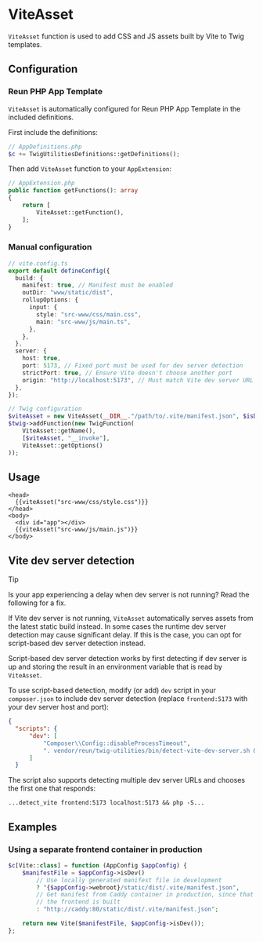# ViteAsset

`ViteAsset` function is used to add CSS and JS assets built by Vite to Twig
templates.

## Configuration

### Reun PHP App Template

`ViteAsset` is automatically configured for Reun PHP App Template in the
included definitions.

First include the definitions:

```php
// AppDefinitions.php
$c += TwigUtilitiesDefinitions::getDefinitions();
```

Then add `ViteAsset` function to your `AppExtension`:

```php
// AppExtension.php
public function getFunctions(): array
{
    return [
        ViteAsset::getFunction(),
    ];
}
```

### Manual configuration

```ts
// vite.config.ts
export default defineConfig({
  build: {
    manifest: true, // Manifest must be enabled
    outDir: "www/static/dist",
    rollupOptions: {
      input: {
        style: "src-www/css/main.css",
        main: "src-www/js/main.ts",
      },
    },
  },
  server: {
    host: true,
    port: 5173, // Fixed port must be used for dev server detection
    strictPort: true, // Ensure Vite doesn't choose another port
    origin: "http://localhost:5173", // Must match Vite dev server URL
  },
});
```

```php
// Twig configuration
$viteAsset = new ViteAsset(__DIR__."/path/to/.vite/manifest.json", $isDev);
$twig->addFunction(new TwigFunction(
    ViteAsset::getName(),
    [$viteAsset, "__invoke"],
    ViteAsset::getOptions()
));
```

## Usage

```twig
<head>
  {{viteAsset("src-www/css/style.css")}}
</head>
<body>
  <div id="app"></div>
  {{viteAsset("src-www/js/main.js")}}
</body>
```

## Vite dev server detection

> [!TIP]
>
> Is your app experiencing a delay when dev server is not running? Read the
> following for a fix.

If Vite dev server is not running, `ViteAsset` automatically serves assets from
the latest static build instead. In some cases the runtime dev server detection
may cause significant delay. If this is the case, you can opt for script-based
dev server detection instead.

Script-based dev server detection works by first detecting if dev server is up
and storing the result in an environment variable that is read by `ViteAsset`.

To use script-based detection, modify (or add) `dev` script in your
`composer.json` to include dev server detection (replace `frontend:5173` with
your dev server host and port):

```json
{
  "scripts": {
      "dev": [
          "Composer\\Config::disableProcessTimeout",
          ". vendor/reun/twig-utilities/bin/detect-vite-dev-server.sh && detect_vite frontend:5173 && php -S 0.0.0.0:8080 -t www"
      ]
  }
```

The script also supports detecting multiple dev server URLs and chooses the
first one that responds:

```
...detect_vite frontend:5173 localhost:5173 && php -S...
```

## Examples

### Using a separate frontend container in production

```php
$c[Vite::class] = function (AppConfig $appConfig) {
    $manifestFile = $appConfig->isDev()
        // Use locally generated manifest file in development
        ? "{$appConfig->webroot}/static/dist/.vite/manifest.json",
        // Get manifest from Caddy container in production, since that's where
        // the frontend is built
        : "http://caddy:80/static/dist/.vite/manifest.json";

    return new Vite($manifestFile, $appConfig->isDev());
};
```
